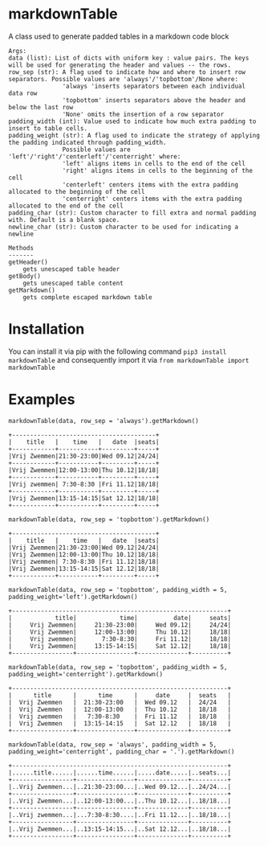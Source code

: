 # markdownTable
A class used to generate padded tables in a markdown code block 
    
    Args:
    data (list): List of dicts with uniform key : value pairs. The keys will be used for generating the header and values -- the rows.
    row_sep (str): A flag used to indicate how and where to insert row separators. Possible values are 'always'/'topbottom'/None where:
                   'always 'inserts separators between each individual data row
                   'topbottom' inserts separators above the header and below the last row
                   'None' omits the insertion of a row separator
    padding_width (int): Value used to indicate how much extra padding to insert to table cells.
    padding_weight (str): A flag used to indicate the strategy of applying the padding indicated through padding_width.
                   Possible values are 'left'/'right'/'centerleft'/'centerright' where:
                   'left' aligns items in cells to the end of the cell
                   'right' aligns items in cells to the beginning of the cell
                   'centerleft' centers items with the extra padding allocated to the beginning of the cell
                   'centerright' centers items with the extra padding allocated to the end of the cell
    padding_char (str): Custom character to fill extra and normal padding with. Default is a blank space.
    newline_char (str): Custom character to be used for indicating a newline
    
    Methods
    -------
    getHeader()
        gets unescaped table header
    getBody()
        gets unescaped table content
    getMarkdown()
        gets complete escaped markdown table

# Installation
You can install it via pip with the following command 
```pip3 install markdownTable```
and consequently import it via
```from markdownTable import markdownTable```

# Examples

```markdownTable(data, row_sep = 'always').getMarkdown()```
```
+----------------------------------------+
|    title   |    time   |   date  |seats|
+------------+-----------+---------+-----+
|Vrij Zwemmen|21:30-23:00|Wed 09.12|24/24|
+------------+-----------+---------+-----+
|Vrij Zwemmen|12:00-13:00|Thu 10.12|18/18|
+------------+-----------+---------+-----+
|Vrij zwemmen| 7:30-8:30 |Fri 11.12|18/18|
+------------+-----------+---------+-----+
|Vrij Zwemmen|13:15-14:15|Sat 12.12|18/18|
+------------+-----------+---------+-----+
```

```markdownTable(data, row_sep = 'topbottom').getMarkdown()```
```
+----------------------------------------+
|    title   |    time   |   date  |seats|
|Vrij Zwemmen|21:30-23:00|Wed 09.12|24/24|
|Vrij Zwemmen|12:00-13:00|Thu 10.12|18/18|
|Vrij zwemmen| 7:30-8:30 |Fri 11.12|18/18|
|Vrij Zwemmen|13:15-14:15|Sat 12.12|18/18|
+------------+-----------+---------+-----+
```

```markdownTable(data, row_sep = 'topbottom', padding_width = 5, padding_weight='left').getMarkdown()```
```
+------------------------------------------------------------+
|            title|            time|          date|     seats|
|     Vrij Zwemmen|     21:30-23:00|     Wed 09.12|     24/24|
|     Vrij Zwemmen|     12:00-13:00|     Thu 10.12|     18/18|
|     Vrij zwemmen|       7:30-8:30|     Fri 11.12|     18/18|
|     Vrij Zwemmen|     13:15-14:15|     Sat 12.12|     18/18|
+-----------------+----------------+--------------+----------+
```

```markdownTable(data, row_sep = 'topbottom', padding_width = 5, padding_weight='centerright').getMarkdown()```
```
+------------------------------------------------------------+
|      title      |      time      |     date     |  seats   |
|  Vrij Zwemmen   |  21:30-23:00   |  Wed 09.12   |  24/24   |
|  Vrij Zwemmen   |  12:00-13:00   |  Thu 10.12   |  18/18   |
|  Vrij zwemmen   |   7:30-8:30    |  Fri 11.12   |  18/18   |
|  Vrij Zwemmen   |  13:15-14:15   |  Sat 12.12   |  18/18   |
+-----------------+----------------+--------------+----------+
```

```markdownTable(data, row_sep = 'always', padding_width = 5, padding_weight='centerright', padding_char = '.').getMarkdown()```
```
+------------------------------------------------------------+
|......title......|......time......|.....date.....|..seats...|
+-----------------+----------------+--------------+----------+
|..Vrij Zwemmen...|..21:30-23:00...|..Wed 09.12...|..24/24...|
+-----------------+----------------+--------------+----------+
|..Vrij Zwemmen...|..12:00-13:00...|..Thu 10.12...|..18/18...|
+-----------------+----------------+--------------+----------+
|..Vrij zwemmen...|...7:30-8:30....|..Fri 11.12...|..18/18...|
+-----------------+----------------+--------------+----------+
|..Vrij Zwemmen...|..13:15-14:15...|..Sat 12.12...|..18/18...|
+-----------------+----------------+--------------+----------+
```
